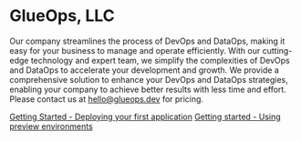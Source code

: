 # GlueOps, LLC

Our company streamlines the process of DevOps and DataOps, making it easy for your business to manage and operate efficiently. With our cutting-edge technology and expert team, we simplify the complexities of DevOps and DataOps to accelerate your development and growth. We provide a comprehensive solution to enhance your DevOps and DataOps strategies, enabling your company to achieve better results with less time and effort. Please contact us at hello@glueops.dev for pricing.

[Getting Started - Deploying your first application](./quickstarts/hello-world.md)
[Getting started - Using preview environments](./quickstarts/previews.md)
